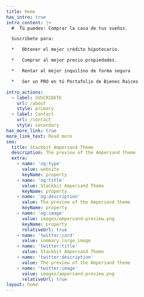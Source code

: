 ```yaml
---
title: Home
has_intro: true
intro_content: |+
  #  Tú puedes: Comprar la casa de tus sueños.

  Suscríbete para:

  *   Obtener el mejor crédito hipotecario.

  *   Comprar al mejor precio propiedades.

  *   Rentar al mejor inquilino de forma segura

  *   Ser un PRO en tú Portafolio de Bienes Raices

intro_actions:
  - label: SUSCRIBETE
    url: /about
    style: primary
  - label: Contact
    url: /contact
    style: secondary
has_more_link: true
more_link_text: Read more
seo:
  title: Stackbit Ampersand Theme
  description: The preview of the Ampersand theme
  extra:
    - name: 'og:type'
      value: website
      keyName: property
    - name: 'og:title'
      value: Stackbit Ampersand Theme
      keyName: property
    - name: 'og:description'
      value: The preview of the Ampersand theme
      keyName: property
    - name: 'og:image'
      value: images/ampersand-preview.png
      keyName: property
      relativeUrl: true
    - name: 'twitter:card'
      value: summary_large_image
    - name: 'twitter:title'
      value: Stackbit Ampersand Theme
    - name: 'twitter:description'
      value: The preview of the Ampersand theme
    - name: 'twitter:image'
      value: images/ampersand-preview.png
      relativeUrl: true
layout: home
---
```


